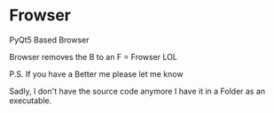 # Frowser
PyQt5 Based Browser

Browser removes the B to an F = Frowser LOL

P.S. If you have a Better me please let me know

Sadly, I don't have the source code anymore I have it in a Folder as an executable.
